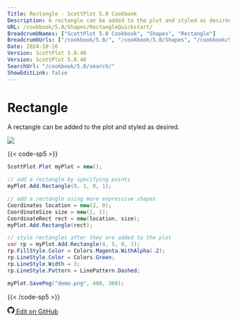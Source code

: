 ```yaml
---
Title: Rectangle - ScottPlot 5.0 Cookbook
Description: A rectangle can be added to the plot and styled as desired.
URL: /cookbook/5.0/Shapes/RectangleQuickstart/
BreadcrumbNames: ["ScottPlot 5.0 Cookbook", "Shapes", "Rectangle"]
BreadcrumbUrls: ["/cookbook/5.0/", "/cookbook/5.0/Shapes", "/cookbook/5.0/Shapes/RectangleQuickstart"]
Date: 2024-10-16
Version: ScottPlot 5.0.40
Version: ScottPlot 5.0.40
SearchUrl: "/cookbook/5.0/search/"
ShowEditLink: false
---
```


# Rectangle


A rectangle can be added to the plot and styled as desired.

[![](/cookbook/5.0/images/RectangleQuickstart.png?241016194708)](/cookbook/5.0/images/RectangleQuickstart.png?241016194708)

{{< code-sp5 >}}

```cs
ScottPlot.Plot myPlot = new();

// add a rectangle by specifying points
myPlot.Add.Rectangle(0, 1, 0, 1);

// add a rectangle using more expressive shapes
Coordinates location = new(2, 0);
CoordinateSize size = new(1, 1);
CoordinateRect rect = new(location, size);
myPlot.Add.Rectangle(rect);

// style rectangles after they are added to the plot
var rp = myPlot.Add.Rectangle(4, 5, 0, 1);
rp.FillStyle.Color = Colors.Magenta.WithAlpha(.2);
rp.LineStyle.Color = Colors.Green;
rp.LineStyle.Width = 3;
rp.LineStyle.Pattern = LinePattern.Dashed;

myPlot.SavePng("demo.png", 400, 300);

```

{{< /code-sp5 >}}

<a href='https://github.com/ScottPlot/ScottPlot/blob/main/src/ScottPlot5/ScottPlot5%20Cookbook/Recipes/PlotTypes/Shapes.cs'><svg xmlns="http://www.w3.org/2000/svg" width="16" height="16" fill="currentColor" class="mb-1 bi bi-github" viewBox="0 0 16 16">
  <path d="M8 0C3.58 0 0 3.58 0 8c0 3.54 2.29 6.53 5.47 7.59.4.07.55-.17.55-.38 0-.19-.01-.82-.01-1.49-2.01.37-2.53-.49-2.69-.94-.09-.23-.48-.94-.82-1.13-.28-.15-.68-.52-.01-.53.63-.01 1.08.58 1.23.82.72 1.21 1.87.87 2.33.66.07-.52.28-.87.51-1.07-1.78-.2-3.64-.89-3.64-3.95 0-.87.31-1.59.82-2.15-.08-.2-.36-1.02.08-2.12 0 0 .67-.21 2.2.82.64-.18 1.32-.27 2-.27s1.36.09 2 .27c1.53-1.04 2.2-.82 2.2-.82.44 1.1.16 1.92.08 2.12.51.56.82 1.27.82 2.15 0 3.07-1.87 3.75-3.65 3.95.29.25.54.73.54 1.48 0 1.07-.01 1.93-.01 2.2 0 .21.15.46.55.38A8.01 8.01 0 0 0 16 8c0-4.42-3.58-8-8-8"/>
</svg> Edit on GitHub</a>

